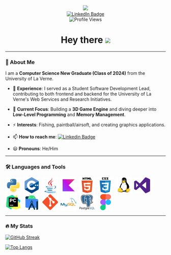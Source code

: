 <div id="header" align="center">
  <img src="https://media0.giphy.com/media/v1.Y2lkPTc5MGI3NjExOWdpMmlvbW9waTJuOHhmbGE1amU5MjdtaDVsZDd2MXFhcmd4OGc2OCZlcD12MV9pbnRlcm5hbF9naWZfYnlfaWQmY3Q9Zw/1zkb1rxzcc6RNZWo8i/giphy.gif" width="300"/>
</div>

<div id="badges" align="center">
  <a href="https://www.linkedin.com/in/ismail-abdullah-a22923229/">
    <img src="https://img.shields.io/badge/LinkedIn-blue?style=for-the-badge&logo=Linkedin&logoColor=white" alt="LinkedIn Badge"/>
  </a>
</div>

<div align="center">
  <img src="https://komarev.com/ghpvc/?username=Ismailab1&style=flat-square&color=blue" alt="Profile Views"/>
</div>

<h1 align="center">
  Hey there 
  <img src="https://media.giphy.com/media/hvRJCLFzcasrR4ia7z/giphy.gif" width="30px"/>
</h1>

---

### :seedling: About Me 
I am a **Computer Science New Graduate (Class of 2024)** from the University of La Verne.  

- :telescope: **Experience**: I served as a Student Software Development Lead, contributing to both frontend and backend for the University of La Verne's Web Services and Research Initiatives.

- :rocket: **Current Focus**: Building a **3D Game Engine** and diving deeper into **Low-Level Programming** and **Memory Management**.

- :zap: **Interests**: Fishing, paintball/airsoft, and creating graphics applications.

- :mailbox: **How to reach me**: 
  [![Linkedin Badge](https://img.shields.io/badge/-Ismail%20Abdullah-blue?style=flat&logo=Linkedin&logoColor=white)](https://www.linkedin.com/in/ismail-abdullah-a22923229/)

- :smiley: **Pronouns**: He/Him

---

### :hammer_and_wrench: Languages and Tools 
<div>
  <img src="https://github.com/devicons/devicon/blob/master/icons/python/python-original.svg" title="Python" width="50" height="50"/>&nbsp;
  <img src="https://github.com/devicons/devicon/blob/master/icons/cplusplus/cplusplus-original.svg" title="C++" width="50" height="50"/>&nbsp;
  <img src="https://github.com/devicons/devicon/blob/master/icons/java/java-original.svg" title="Java" width="50" height="50"/>&nbsp;
  <img src="https://github.com/devicons/devicon/blob/master/icons/kotlin/kotlin-original.svg" title="Kotlin" width="50" height="50"/>&nbsp;
  <img src="https://github.com/devicons/devicon/blob/master/icons/html5/html5-original-wordmark.svg" title="HTML" width="50" height="50"/>&nbsp;
  <img src="https://github.com/devicons/devicon/blob/master/icons/css3/css3-original-wordmark.svg" title="CSS" width="50" height="50"/>&nbsp;
  <img src="https://github.com/devicons/devicon/blob/master/icons/linux/linux-original.svg" title="Linux" width="50" height="50"/>&nbsp;
  <img src="https://github.com/devicons/devicon/blob/master/icons/visualstudio/visualstudio-plain.svg" title="Visual Studio" width="50" height="50"/>&nbsp;
  <img src="https://github.com/devicons/devicon/blob/master/icons/pycharm/pycharm-original.svg" title="PyCharm" width="50" height="50"/>&nbsp;
  <img src="https://github.com/devicons/devicon/blob/master/icons/androidstudio/androidstudio-original.svg" title="Android Studio" width="50" height="50"/>&nbsp;
  <img src="https://github.com/devicons/devicon/blob/master/icons/git/git-original.svg" title="Git" width="50" height="50"/>&nbsp;
  <img src="https://github.com/devicons/devicon/blob/master/icons/mysql/mysql-original-wordmark.svg" title="MySQL" width="50" height="50"/>&nbsp;
  <img src="https://github.com/devicons/devicon/blob/master/icons/postgresql/postgresql-original-wordmark.svg" title="PostgreSQL" width="50" height="50"/>&nbsp;
  <img src="https://github.com/devicons/devicon/blob/master/icons/figma/figma-original.svg" title="Figma" width="50" height="50"/>
</div>

---

### :fire: My Stats
[![GitHub Streak](http://github-readme-streak-stats.herokuapp.com?user=Ismailab1&theme=dark&background=000000)](https://git.io/streak-stats)

[![Top Langs](https://github-readme-stats.vercel.app/api/top-langs/?username=Ismailab1&layout=compact&theme=vision-friendly-dark)](https://github.com/anuraghazra/github-readme-stats)
